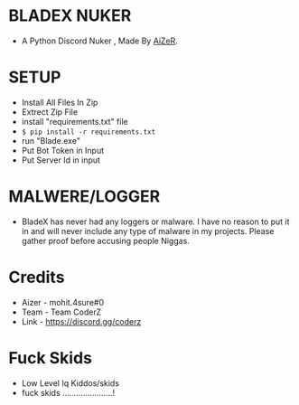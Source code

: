 # BLADEX NUKER
- A Python Discord Nuker , Made By [AiZeR](https://discord.gg/coderz).

# SETUP
- Install All Files In Zip
- Extrect Zip File
- install "requirements.txt" file
- ```$ pip install -r requirements.txt```
- run "Blade.exe"
- Put Bot Token in Input
- Put Server Id in input

# MALWERE/LOGGER
- BladeX has never had any loggers or malware. I have no reason to put it in and will never include any type of malware in my projects. Please gather proof before accusing people Niggas.

# Credits
- Aizer - mohit.4sure#0
- Team - Team CoderZ
- Link - https://discord.gg/coderz

# Fuck Skids 
- Low Level Iq Kiddos/skids
- fuck skids ......................!
